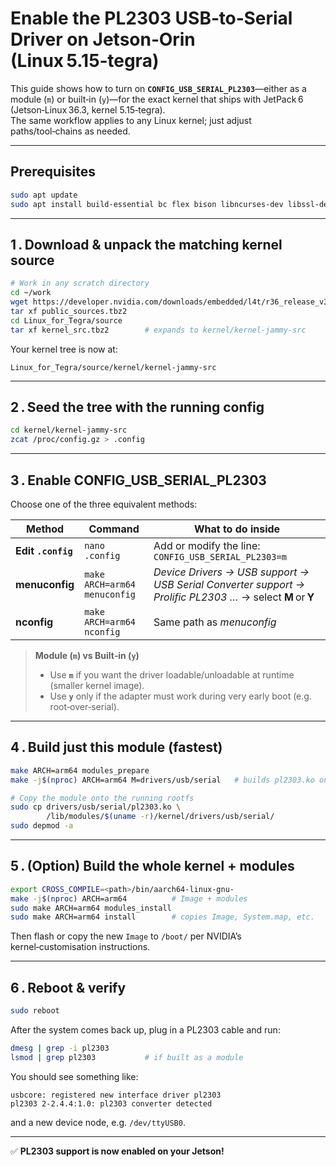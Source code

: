 # Enable the PL2303 USB‑to‑Serial Driver on Jetson‑Orin (Linux 5.15‑tegra)

This guide shows how to turn on **`CONFIG_USB_SERIAL_PL2303`**—either as a module (`m`) or built‑in (`y`)—for the exact kernel that ships with JetPack 6 (Jetson‑Linux 36.3, kernel 5.15‑tegra).  
The same workflow applies to any Linux kernel; just adjust paths/tool‑chains as needed.

---

## Prerequisites

```bash
sudo apt update
sudo apt install build-essential bc flex bison libncurses-dev libssl-dev
```

---

## 1 . Download & unpack the matching kernel source

```bash
# Work in any scratch directory
cd ~/work
wget https://developer.nvidia.com/downloads/embedded/l4t/r36_release_v3.0/public_sources.tbz2
tar xf public_sources.tbz2
cd Linux_for_Tegra/source
tar xf kernel_src.tbz2        # expands to kernel/kernel-jammy-src
```

Your kernel tree is now at:

```
Linux_for_Tegra/source/kernel/kernel-jammy-src
```

---

## 2 . Seed the tree with the running config

```bash
cd kernel/kernel-jammy-src
zcat /proc/config.gz > .config
```

---

## 3 . Enable **CONFIG_USB_SERIAL_PL2303**

Choose one of the three equivalent methods:

| Method | Command | What to do inside |
|--------|---------|-------------------|
| **Edit `.config`** | `nano .config` | Add or modify the line:<br>`CONFIG_USB_SERIAL_PL2303=m` |
| **menuconfig** | `make ARCH=arm64 menuconfig` | *Device Drivers → USB support → USB Serial Converter support → Prolific PL2303 …* → select **M** or **Y** |
| **nconfig** | `make ARCH=arm64 nconfig` | Same path as *menuconfig* |

> **Module (`m`) vs Built‑in (`y`)**  
> * Use **`m`** if you want the driver loadable/unloadable at runtime (smaller kernel image).  
> * Use **`y`** only if the adapter must work during very early boot (e.g. root‑over‑serial).

---

## 4 . Build just this module (fastest)

```bash
make ARCH=arm64 modules_prepare
make -j$(nproc) ARCH=arm64 M=drivers/usb/serial   # builds pl2303.ko only

# Copy the module onto the running rootfs
sudo cp drivers/usb/serial/pl2303.ko \
        /lib/modules/$(uname -r)/kernel/drivers/usb/serial/
sudo depmod -a
```

---

## 5 . (Option) Build the whole kernel + modules

```bash
export CROSS_COMPILE=<path>/bin/aarch64-linux-gnu-
make -j$(nproc) ARCH=arm64          # Image + modules
sudo make ARCH=arm64 modules_install
sudo make ARCH=arm64 install        # copies Image, System.map, etc.
```

Then flash or copy the new `Image` to `/boot/` per NVIDIA’s kernel‑customisation instructions.

---

## 6 . Reboot & verify

```bash
sudo reboot
```

After the system comes back up, plug in a PL2303 cable and run:

```bash
dmesg | grep -i pl2303
lsmod | grep pl2303           # if built as a module
```

You should see something like:

```
usbcore: registered new interface driver pl2303
pl2303 2-2.4.4:1.0: pl2303 converter detected
```

and a new device node, e.g. `/dev/ttyUSB0`.

---

✅ **PL2303 support is now enabled on your Jetson!**
